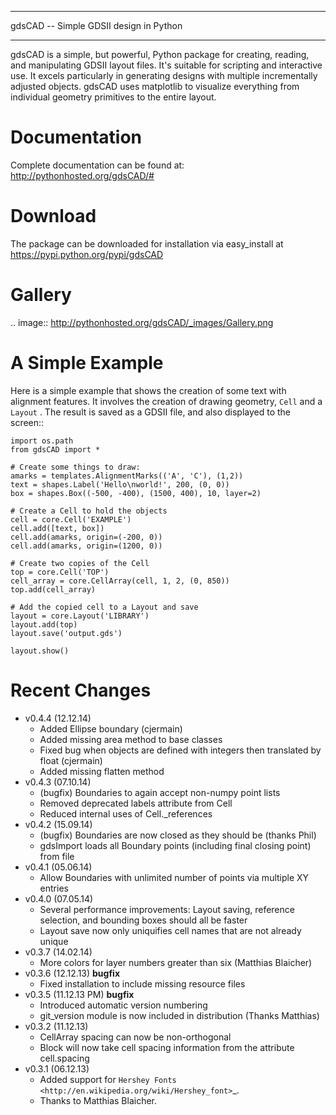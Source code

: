 
***************************************
gdsCAD -- Simple GDSII design in Python
***************************************

gdsCAD is a simple, but powerful, Python package for creating, reading, and
manipulating GDSII layout files. It's suitable for scripting and interactive
use. It excels particularly in generating designs with multiple incrementally
adjusted objects. gdsCAD uses matplotlib to visualize everything from individual
geometry primitives to the entire layout.

Documentation
=============

Complete documentation can be found at:
    http://pythonhosted.org/gdsCAD/#


Download
========

The package can be downloaded for installation via easy_install at
    https://pypi.python.org/pypi/gdsCAD


Gallery
=======
.. image:: http://pythonhosted.org/gdsCAD/_images/Gallery.png


A Simple Example
================

Here is a simple example that shows the creation of some text with alignment
features. It involves the creation of drawing geometry, ``Cell`` and 
a ``Layout`` . The result is saved as a GDSII file, and also displayed
to the screen:: 

    import os.path 
    from gdsCAD import *

    # Create some things to draw:
    amarks = templates.AlignmentMarks(('A', 'C'), (1,2))
    text = shapes.Label('Hello\nworld!', 200, (0, 0))
    box = shapes.Box((-500, -400), (1500, 400), 10, layer=2)

    # Create a Cell to hold the objects
    cell = core.Cell('EXAMPLE')
    cell.add([text, box])
    cell.add(amarks, origin=(-200, 0))
    cell.add(amarks, origin=(1200, 0))

    # Create two copies of the Cell
    top = core.Cell('TOP')
    cell_array = core.CellArray(cell, 1, 2, (0, 850))
    top.add(cell_array)

    # Add the copied cell to a Layout and save
    layout = core.Layout('LIBRARY')
    layout.add(top)
    layout.save('output.gds')

    layout.show()

Recent Changes
==============
* v0.4.4 (12.12.14)
    * Added Ellipse boundary (cjermain)
    * Added missing area method to base classes
    * Fixed bug when objects are defined with integers then translated by float (cjermain)
    * Added missing flatten method
* v0.4.3 (07.10.14)
    * (bugfix) Boundaries to again accept non-numpy point lists
    * Removed deprecated labels attribute from Cell
    * Reduced internal uses of Cell._references
* v0.4.2 (15.09.14)
    * (bugfix) Boundaries are now closed as they should be (thanks Phil)
    * gdsImport loads all Boundary points (including final closing point) from file
* v0.4.1 (05.06.14)
    * Allow Boundaries with unlimited number of points via multiple XY entries
* v0.4.0 (07.05.14)
    * Several performance improvements: Layout saving, reference selection,
      and bounding boxes should all be faster
    * Layout save now only uniquifies cell names that are not already unique
* v0.3.7 (14.02.14)
    * More colors for layer numbers greater than six (Matthias Blaicher)
* v0.3.6 (12.12.13) **bugfix**
    * Fixed installation to include missing resource files
* v0.3.5 (11.12.13 PM) **bugfix**
    * Introduced automatic version numbering
    * git_version module is now included in distribution (Thanks Matthias)
* v0.3.2 (11.12.13)
    * CellArray spacing can now be non-orthogonal
    * Block will now take cell spacing information from the attribute cell.spacing
* v0.3.1 (06.12.13)
    * Added support for `Hershey Fonts <http://en.wikipedia.org/wiki/Hershey_font>`_.
    * Thanks to Matthias Blaicher.

    
